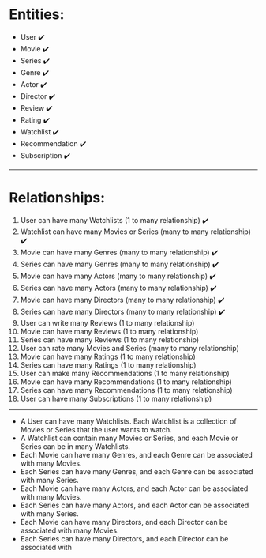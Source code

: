 # Entities:

- User :heavy_check_mark:
- Movie :heavy_check_mark:
- Series :heavy_check_mark:
- Genre :heavy_check_mark:
- Actor :heavy_check_mark:
- Director :heavy_check_mark:
- Review :heavy_check_mark:
- Rating :heavy_check_mark:
- Watchlist :heavy_check_mark:
- Recommendation :heavy_check_mark:
- Subscription :heavy_check_mark:

---
# Relationships:

1. User can have many Watchlists (1 to many relationship) :heavy_check_mark:
2. Watchlist can have many Movies or Series (many to many relationship) :heavy_check_mark:
3. Movie can have many Genres (many to many relationship) :heavy_check_mark:
4. Series can have many Genres (many to many relationship) :heavy_check_mark:
5. Movie can have many Actors (many to many relationship) :heavy_check_mark:
6. Series can have many Actors (many to many relationship) :heavy_check_mark:
7. Movie can have many Directors (many to many relationship) :heavy_check_mark:
8. Series can have many Directors (many to many relationship) :heavy_check_mark:
9. User can write many Reviews (1 to many relationship)
10. Movie can have many Reviews (1 to many relationship)
11. Series can have many Reviews (1 to many relationship)
12. User can rate many Movies and Series (many to many relationship)
13. Movie can have many Ratings (1 to many relationship)
14. Series can have many Ratings (1 to many relationship)
15. User can make many Recommendations (1 to many relationship)
16. Movie can have many Recommendations (1 to many relationship)
17. Series can have many Recommendations (1 to many relationship)
18. User can have many Subscriptions (1 to many relationship)

---

* A User can have many Watchlists. Each Watchlist is a collection of Movies or Series that the user wants to watch.
* A Watchlist can contain many Movies or Series, and each Movie or Series can be in many Watchlists.
* Each Movie can have many Genres, and each Genre can be associated with many Movies.
* Each Series can have many Genres, and each Genre can be associated with many Series.
* Each Movie can have many Actors, and each Actor can be associated with many Movies.
* Each Series can have many Actors, and each Actor can be associated with many Series.
* Each Movie can have many Directors, and each Director can be associated with many Movies.
* Each Series can have many Directors, and each Director can be associated with
